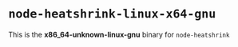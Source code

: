 # `node-heatshrink-linux-x64-gnu`

This is the **x86_64-unknown-linux-gnu** binary for `node-heatshrink`
